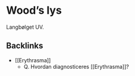 # Wood’s lys
Langbølget UV.

## Backlinks
* [[Erythrasma]]
	* Q. Hvordan diagnosticeres [[Erythrasma]]?

<!-- {BearID:CDAD3AD8-553F-4A40-97A7-32D7395B4800-43570-000053E3F9605D74} -->
